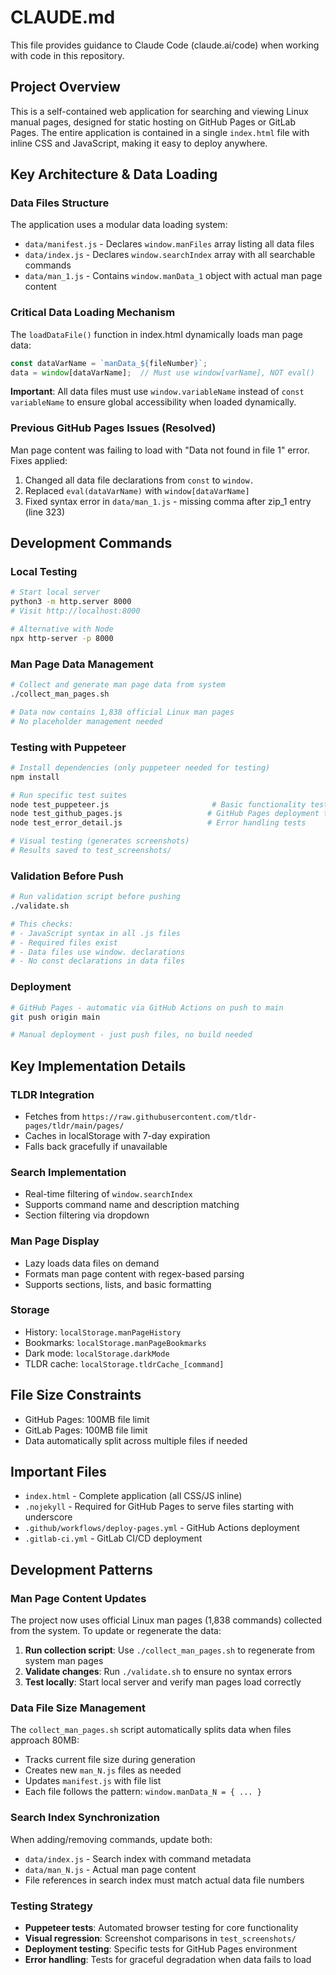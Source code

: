 # CLAUDE.md

This file provides guidance to Claude Code (claude.ai/code) when working with code in this repository.

## Project Overview

This is a self-contained web application for searching and viewing Linux manual pages, designed for static hosting on GitHub Pages or GitLab Pages. The entire application is contained in a single `index.html` file with inline CSS and JavaScript, making it easy to deploy anywhere.

## Key Architecture & Data Loading

### Data Files Structure
The application uses a modular data loading system:
- `data/manifest.js` - Declares `window.manFiles` array listing all data files
- `data/index.js` - Declares `window.searchIndex` array with all searchable commands
- `data/man_1.js` - Contains `window.manData_1` object with actual man page content

### Critical Data Loading Mechanism
The `loadDataFile()` function in index.html dynamically loads man page data:
```javascript
const dataVarName = `manData_${fileNumber}`;
data = window[dataVarName];  // Must use window[varName], NOT eval()
```

**Important**: All data files must use `window.variableName` instead of `const variableName` to ensure global accessibility when loaded dynamically.

### Previous GitHub Pages Issues (Resolved)
Man page content was failing to load with "Data not found in file 1" error. Fixes applied:
1. Changed all data file declarations from `const` to `window.`
2. Replaced `eval(dataVarName)` with `window[dataVarName]`
3. Fixed syntax error in `data/man_1.js` - missing comma after zip_1 entry (line 323)

## Development Commands

### Local Testing
```bash
# Start local server
python3 -m http.server 8000
# Visit http://localhost:8000

# Alternative with Node
npx http-server -p 8000
```

### Man Page Data Management
```bash
# Collect and generate man page data from system
./collect_man_pages.sh

# Data now contains 1,838 official Linux man pages
# No placeholder management needed
```

### Testing with Puppeteer
```bash
# Install dependencies (only puppeteer needed for testing)
npm install

# Run specific test suites
node test_puppeteer.js                       # Basic functionality tests
node test_github_pages.js                   # GitHub Pages deployment tests
node test_error_detail.js                   # Error handling tests

# Visual testing (generates screenshots)
# Results saved to test_screenshots/
```

### Validation Before Push
```bash
# Run validation script before pushing
./validate.sh

# This checks:
# - JavaScript syntax in all .js files
# - Required files exist
# - Data files use window. declarations
# - No const declarations in data files
```

### Deployment
```bash
# GitHub Pages - automatic via GitHub Actions on push to main
git push origin main

# Manual deployment - just push files, no build needed
```

## Key Implementation Details

### TLDR Integration
- Fetches from `https://raw.githubusercontent.com/tldr-pages/tldr/main/pages/`
- Caches in localStorage with 7-day expiration
- Falls back gracefully if unavailable

### Search Implementation
- Real-time filtering of `window.searchIndex`
- Supports command name and description matching
- Section filtering via dropdown

### Man Page Display
- Lazy loads data files on demand
- Formats man page content with regex-based parsing
- Supports sections, lists, and basic formatting

### Storage
- History: `localStorage.manPageHistory`
- Bookmarks: `localStorage.manPageBookmarks`
- Dark mode: `localStorage.darkMode`
- TLDR cache: `localStorage.tldrCache_[command]`

## File Size Constraints
- GitHub Pages: 100MB file limit
- GitLab Pages: 100MB file limit
- Data automatically split across multiple files if needed

## Important Files
- `index.html` - Complete application (all CSS/JS inline)
- `.nojekyll` - Required for GitHub Pages to serve files starting with underscore
- `.github/workflows/deploy-pages.yml` - GitHub Actions deployment
- `.gitlab-ci.yml` - GitLab CI/CD deployment

## Development Patterns

### Man Page Content Updates
The project now uses official Linux man pages (1,838 commands) collected from the system.
To update or regenerate the data:
1. **Run collection script**: Use `./collect_man_pages.sh` to regenerate from system man pages
2. **Validate changes**: Run `./validate.sh` to ensure no syntax errors
3. **Test locally**: Start local server and verify man pages load correctly

### Data File Size Management
The `collect_man_pages.sh` script automatically splits data when files approach 80MB:
- Tracks current file size during generation
- Creates new `man_N.js` files as needed
- Updates `manifest.js` with file list
- Each file follows the pattern: `window.manData_N = { ... }`

### Search Index Synchronization
When adding/removing commands, update both:
- `data/index.js` - Search index with command metadata
- `data/man_N.js` - Actual man page content
- File references in search index must match actual data file numbers

### Testing Strategy
- **Puppeteer tests**: Automated browser testing for core functionality
- **Visual regression**: Screenshot comparisons in `test_screenshots/`
- **Deployment testing**: Specific tests for GitHub Pages environment
- **Error handling**: Tests for graceful degradation when data fails to load